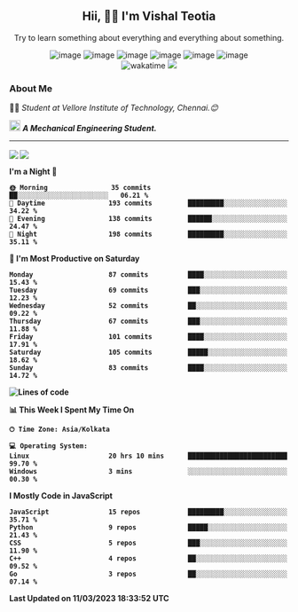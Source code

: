 <h2 align="center"><b>Hii, 🙋‍♂️ I'm Vishal Teotia</b></h2>
<p align="center">Try to learn something about everything and everything about something.</p>
<div align="center">
  


![image](https://shields.io/badge/django-green?style=for-the-badge&logo=django&logoColor=white)
![image](https://shields.io/badge/go-blue?style=for-the-badge&logo=go&logoColor=white)
![image](https://shields.io/badge/node.js-blue?style=for-the-badge&logo=node.js&logoColor=white)
![image](https://shields.io/badge/express.js-grey?style=for-the-badge&logo=express&logoColor=white)
![image](https://shields.io/badge/mongoDB-yellow?style=for-the-badge&logo=mongodb&logoColor=white)
![image](https://shields.io/badge/sqlite-violet?style=for-the-badge&logo=sqlite&logoColor=white) <br>
![wakatime](https://wakatime.com/badge/user/9b30cd44-c53a-44d5-8ea4-236584d2eaf4.svg?style=for-the-badge) 
![](https://komarev.com/ghpvc/?username=your-github-username&style=for-the-badge)
  
</div>

### About Me
👨‍🎓 <em>Student at Vellore Institute of Technology, Chennai.😊</em>

<img src="https://cdn3d.iconscout.com/3d/premium/thumb/business-deal-3597247-3010227.png" width="20"> <em><b>A Mechanical Engineering Student.</em>

---
<img align="center" src="https://github-readme-streak-stats.herokuapp.com/?user=vashuteotia123&hide_border=true&fire=2389DD&ring=329BDD&theme=dark" />
<img align="center" src="https://github-readme-stats.vercel.app/api?username=vashuteotia123&show_icons=true&theme=dark&count_private=true" />

<!--START_SECTION:waka-->

**I'm a Night 🦉** 

```text
🌞 Morning                35 commits          ██░░░░░░░░░░░░░░░░░░░░░░░   06.21 % 
🌆 Daytime                193 commits         █████████░░░░░░░░░░░░░░░░   34.22 % 
🌃 Evening                138 commits         ██████░░░░░░░░░░░░░░░░░░░   24.47 % 
🌙 Night                  198 commits         █████████░░░░░░░░░░░░░░░░   35.11 % 
```
📅 **I'm Most Productive on Saturday** 

```text
Monday                   87 commits          ████░░░░░░░░░░░░░░░░░░░░░   15.43 % 
Tuesday                  69 commits          ███░░░░░░░░░░░░░░░░░░░░░░   12.23 % 
Wednesday                52 commits          ██░░░░░░░░░░░░░░░░░░░░░░░   09.22 % 
Thursday                 67 commits          ███░░░░░░░░░░░░░░░░░░░░░░   11.88 % 
Friday                   101 commits         ████░░░░░░░░░░░░░░░░░░░░░   17.91 % 
Saturday                 105 commits         █████░░░░░░░░░░░░░░░░░░░░   18.62 % 
Sunday                   83 commits          ████░░░░░░░░░░░░░░░░░░░░░   14.72 % 
```

![Lines of code](https://img.shields.io/badge/From%20Hello%20World%20I%27ve%20Written-2.8%20million%20lines%20of%20code-blue)


📊 **This Week I Spent My Time On** 

```text
🕑︎ Time Zone: Asia/Kolkata

💻 Operating System: 
Linux                    20 hrs 10 mins      █████████████████████████   99.70 % 
Windows                  3 mins              ░░░░░░░░░░░░░░░░░░░░░░░░░   00.30 % 
```

**I Mostly Code in JavaScript** 

```text
JavaScript               15 repos            █████████░░░░░░░░░░░░░░░░   35.71 % 
Python                   9 repos             █████░░░░░░░░░░░░░░░░░░░░   21.43 % 
CSS                      5 repos             ███░░░░░░░░░░░░░░░░░░░░░░   11.90 % 
C++                      4 repos             ██░░░░░░░░░░░░░░░░░░░░░░░   09.52 % 
Go                       3 repos             ██░░░░░░░░░░░░░░░░░░░░░░░   07.14 % 
```




 Last Updated on 11/03/2023 18:33:52 UTC
<!--END_SECTION:waka-->
